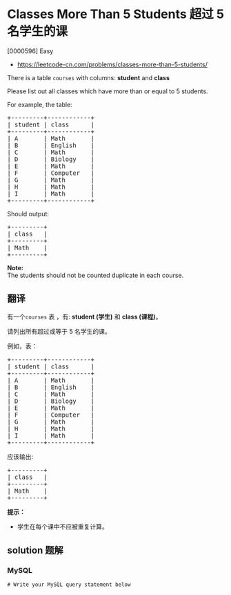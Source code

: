 # Classes More Than 5 Students 超过 5 名学生的课

[0000596] Easy

- https://leetcode-cn.com/problems/classes-more-than-5-students/

There is a table `courses` with columns: **student** and **class**

Please list out all classes which have more than or equal to 5 students.

For example, the table:

<pre>+---------+------------+
| student | class      |
+---------+------------+
| A       | Math       |
| B       | English    |
| C       | Math       |
| D       | Biology    |
| E       | Math       |
| F       | Computer   |
| G       | Math       |
| H       | Math       |
| I       | Math       |
+---------+------------+
</pre>

Should output:

<pre>+---------+
| class   |
+---------+
| Math    |
+---------+
</pre>

**Note:**  
The students should not be counted duplicate in each course.

## 翻译

有一个`courses` 表 ，有: **student (学生)** 和 **class (课程)**。

请列出所有超过或等于 5 名学生的课。

例如，表：

<pre>+---------+------------+
| student | class      |
+---------+------------+
| A       | Math       |
| B       | English    |
| C       | Math       |
| D       | Biology    |
| E       | Math       |
| F       | Computer   |
| G       | Math       |
| H       | Math       |
| I       | Math       |
+---------+------------+
</pre>

应该输出:

<pre>+---------+
| class   |
+---------+
| Math    |
+---------+
</pre>

**提示：**

- 学生在每个课中不应被重复计算。

## solution 题解

### MySQL

```mysql
# Write your MySQL query statement below

```
